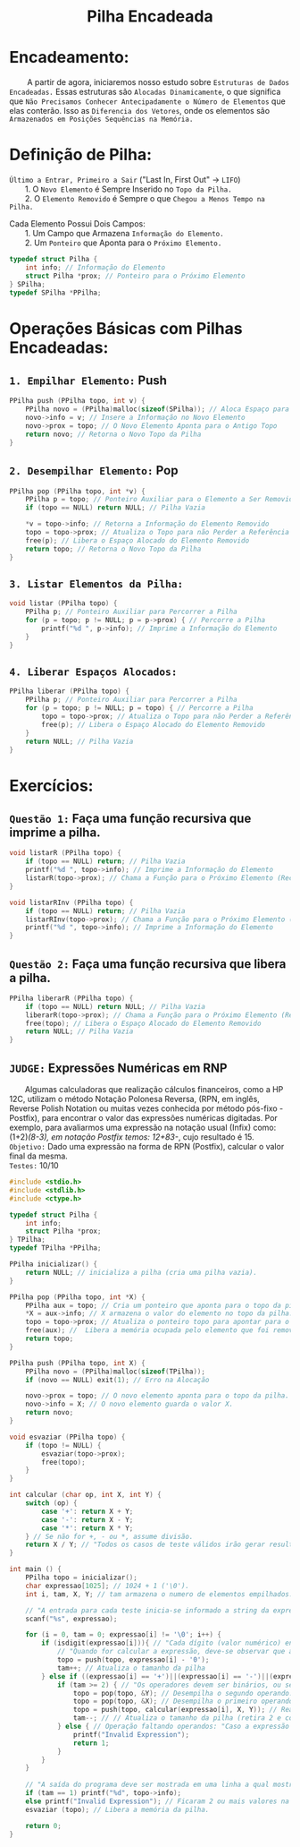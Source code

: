 <h1 align="center"> Pilha Encadeada </h1>

# Encadeamento:
&emsp;&emsp; A partir de agora, iniciaremos nosso estudo sobre `Estruturas de Dados Encadeadas.` Essas estruturas são `Alocadas Dinamicamente`, o que significa que `Não Precisamos Conhecer Antecipadamente o Número de Elementos` que elas conterão. Isso as `Diferencia dos Vetores`, onde os elementos são `Armazenados em Posições Sequências na Memória.`

# Definição de Pilha: 
`Último a Entrar, Primeiro a Sair` ("Last In, First Out" -> `LIFO`)	
<br>&emsp;&emsp;1. O `Novo Elemento` é Sempre Inserido no `Topo da Pilha.`
<br>&emsp;&emsp;2. O `Elemento Removido` é Sempre o que `Chegou a Menos Tempo na Pilha.`

Cada Elemento Possui Dois Campos:
<br>&emsp;&emsp;1. Um Campo que Armazena `Informação do Elemento.`
<br>&emsp;&emsp;2. Um `Ponteiro` que Aponta para o `Próximo Elemento.`

~~~c
typedef struct Pilha {
	int info; // Informação do Elemento
	struct Pilha *prox; // Ponteiro para o Próximo Elemento
} SPilha;
typedef SPilha *PPilha;
~~~



# Operações Básicas com Pilhas Encadeadas:
## `1. Empilhar Elemento:` Push
~~~c
PPilha push (PPilha topo, int v) {
	PPilha novo = (PPilha)malloc(sizeof(SPilha)); // Aloca Espaço para o Novo Elemento
	novo->info = v; // Insere a Informação no Novo Elemento
	novo->prox = topo; // O Novo Elemento Aponta para o Antigo Topo
	return novo; // Retorna o Novo Topo da Pilha
}
~~~

## `2. Desempilhar Elemento:` Pop
~~~c
PPilha pop (PPilha topo, int *v) {
	PPilha p = topo; // Ponteiro Auxiliar para o Elemento a Ser Removido
	if (topo == NULL) return NULL; // Pilha Vazia

	*v = topo->info; // Retorna a Informação do Elemento Removido
	topo = topo->prox; // Atualiza o Topo para não Perder a Referência
	free(p); // Libera o Espaço Alocado do Elemento Removido
	return topo; // Retorna o Novo Topo da Pilha
}
~~~


## `3. Listar Elementos da Pilha:`
~~~c
void listar (PPilha topo) {
	PPilha p; // Ponteiro Auxiliar para Percorrer a Pilha
	for (p = topo; p != NULL; p = p->prox) { // Percorre a Pilha
		printf("%d ", p->info); // Imprime a Informação do Elemento
	}
}
~~~


## `4. Liberar Espaços Alocados:`
~~~c
PPilha liberar (PPilha topo) {
	PPilha p; // Ponteiro Auxiliar para Percorrer a Pilha
	for (p = topo; p != NULL; p = topo) { // Percorre a Pilha
		topo = topo->prox; // Atualiza o Topo para não Perder a Referência
		free(p); // Libera o Espaço Alocado do Elemento Removido
	}
	return NULL; // Pilha Vazia
}
~~~



# Exercícios:
## `Questão 1:` Faça uma função recursiva que imprime a pilha.
~~~c
void listarR (PPilha topo) {
	if (topo == NULL) return; // Pilha Vazia
	printf("%d ", topo->info); // Imprime a Informação do Elemento
	listarR(topo->prox); // Chama a Função para o Próximo Elemento (Recursão)
}
~~~

~~~c
void listarRInv (PPilha topo) {
	if (topo == NULL) return; // Pilha Vazia
	listarRInv(topo->prox); // Chama a Função para o Próximo Elemento (Recursão)
	printf("%d ", topo->info); // Imprime a Informação do Elemento
}
~~~

## `Questão 2:` Faça uma função recursiva que libera a pilha.
~~~c
PPilha liberarR (PPilha topo) {
	if (topo == NULL) return NULL; // Pilha Vazia
	liberarR(topo->prox); // Chama a Função para o Próximo Elemento (Recursão)
	free(topo); // Libera o Espaço Alocado do Elemento Removido
	return NULL; // Pilha Vazia
}
~~~

## `JUDGE:` Expressões Numéricas em RNP
&emsp;&emsp;Algumas calculadoras que realização cálculos financeiros, como a HP 12C, utilizam o método Notação Polonesa Reversa, (RPN, em inglês, Reverse Polish Notation ou muitas vezes conhecida por método pós-fixo - Postfix), para encontrar o valor das expressões numéricas digitadas. Por exemplo, para avaliarmos uma expressão na notação usual (Infix) como: (1+2)*(8-3), em notação Postfix temos: 12+83-*, cujo resultado é 15.
<br>`Objetivo:` Dado uma expressão na forma de RPN (Postfix), calcular o valor final da mesma.
<br> `Testes:` 10/10 
~~~c
#include <stdio.h>
#include <stdlib.h>
#include <ctype.h>

typedef struct Pilha {
	int info;
    struct Pilha *prox;
} TPilha;
typedef TPilha *PPilha;

PPilha inicializar() {
    return NULL; // inicializa a pilha (cria uma pilha vazia).
}

PPilha pop (PPilha topo, int *X) {
    PPilha aux = topo; // Cria um ponteiro que aponta para o topo da pilha. Isso é feito para que possamos acessar o elemento que será removido.
    *X = aux->info; // X armazena o valor do elemento no topo da pilha.
    topo = topo->prox; // Atualiza o ponteiro topo para apontar para o próximo elemento da pilha.
    free(aux); //  Libera a memória ocupada pelo elemento que foi removido.
    return topo; 
}

PPilha push (PPilha topo, int X) {
    PPilha novo = (PPilha)malloc(sizeof(TPilha));
    if (novo == NULL) exit(1); // Erro na Alocação

    novo->prox = topo; // O novo elemento aponta para o topo da pilha.
    novo->info = X; // O novo elemento guarda o valor X.
    return novo;
}

void esvaziar (PPilha topo) {
    if (topo != NULL) {
        esvaziar(topo->prox);
        free(topo);
    }
}

int calcular (char op, int X, int Y) {
    switch (op) {
        case '+': return X + Y;
        case '-': return X - Y;
        case '*': return X * Y;
    } // Se não for +, - ou *, assume divisão.
    return X / Y; // "Todos os casos de teste válidos irão gerar resultados que são números inteiros. Mesmo na ocorrência de uma divisão."
}

int main () {
    PPilha topo = inicializar();
    char expressao[1025]; // 1024 + 1 ('\0').
    int i, tam, X, Y; // tam armazena o numero de elementos empilhados.

    // "A entrada para cada teste inicia-se informado a string da expressão numérica na forma Postfix (RPN). O tamanho máximo da string correspondente a entrada é N, onde (1 ≤ N ≤ 1024). A string NÃO DEVE possuir espaços em branco."
    scanf("%s", expressao);

    for (i = 0, tam = 0; expressao[i] != '\0'; i++) {
        if (isdigit(expressao[i])){ // "Cada dígito (valor numérico) encontrado deve ser empilhado." 
            // "Quando for calcular a expressão, deve-se observar que a mesma é lida como um string, mas as operações com RPN são realizadas com números inteiros. O programa deve tratar essa conversão, portanto."
            topo = push(topo, expressao[i] - '0');
            tam++; // Atualiza o tamanho da pilha
        } else if ((expressao[i] == '+')||(expressao[i] == '-')||(expressao[i] == '*')||(expressao[i] == '/')) { // "Para cada operador encontrado na expressão deve-se desempilhar dois dígitos e efetuar a operação numérica correspondente, o resultado da operação deve ser armazenado na mesma pilha novamente, para uso futuro."
            if (tam >= 2) { // "Os operadores devem ser binários, ou seja, exigem a existência de dois dígitos para realização de uma operação matemática."
                topo = pop(topo, &Y); // Desempilha o segundo operando.
                topo = pop(topo, &X); // Desempilha o primeiro operando.
                topo = push(topo, calcular(expressao[i], X, Y)); // Realiza a operação correspondente e empilha o resultado.
                tam--; // // Atualiza o tamanho da pilha (retira 2 e coloca 1).
            } else { // Operação faltando operandos: "Caso a expressão de entrada seja invalida deve-se exibir: Invalid Expression"
                printf("Invalid Expression");
                return 1;
            }
        }
    }
    
    // "A saída do programa deve ser mostrada em uma linha a qual mostra o resultado da expressão numérica. Caso a expressão de entrada seja invalida deve-se exibir: Invalid Expression"
    if (tam == 1) printf("%d", topo->info);
    else printf("Invalid Expression"); // Ficaram 2 ou mais valores na pilha.
    esvaziar (topo); // Libera a memória da pilha.

    return 0;
}
~~~

